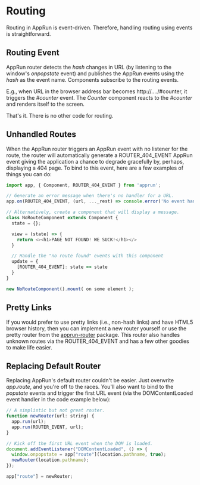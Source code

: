 # Routing

Routing in AppRun is event-driven. Therefore, handling routing using events is straightforward.

## Routing Event

AppRun router detects the _hash_ changes in URL (by listening to the window's _onpopstate_ event) and publishes the AppRun events using the _hash_ as the event name. Components subscribe to the routing events.

E.g., when URL in the browser address bar becomes http://..../#counter, it triggers the _#counter_ event. The _Counter_ component reacts to the _#counter_ and renders itself to the screen.

That's it. There is no other code for routing.

## Unhandled Routes

When the AppRun router triggers an AppRun event with no listener for the route, the router will automatically generate a ROUTER_404_EVENT AppRun event giving the application a chance to degrade gracefully by, perhaps, displaying a 404 page. To bind to this event, here are a few examples of things you can do:

```js
import app, { Component, ROUTER_404_EVENT } from 'apprun';

// Generate an error message when there's no handler for a URL.
app.on(ROUTER_404_EVENT, (url, ..._rest) => console.error('No event handler for', url));

// Alternatively, create a component that will display a message.
class NoRouteComponent extends Component {
  state = {};

  view = (state) => {
    return <><h1>PAGE NOT FOUND! WE SUCK!</h1></>
  }

  // Handle the "no route found" events with this component
  update = {
    [ROUTER_404_EVENT]: state => state
  }
}

new NoRouteComponent().mount( on some element );
```

## Pretty Links

If you would prefer to use pretty links (i.e., non-hash links) and have HTML5 browser history, then you can implement a new router yourself or use the pretty router from the [apprun-router](https://github.com/phBalance/apprun-router) package. This router also handles unknown routes via the ROUTER_404_EVENT and has a few other goodies to make life easier.

## Replacing Default Router

Replacing AppRun's default router couldn't be easier. Just overwrite _app.route_, and you're off to the races. You'll also want to bind to the _popstate_ events and trigger the first URL event (via the DOMContentLoaded event handler in the code example below):

```js
// A simplistic but not great router.
function newRouter(url: string) {
  app.run(url);
  app.run(ROUTER_EVENT, url);
}

// Kick off the first URL event when the DOM is loaded.
document.addEventListener("DOMContentLoaded", () => {
  window.onpopstate = app["route"](location.pathname, true);
  newRouter(location.pathname);
});

app["route"] = newRouter;
```

